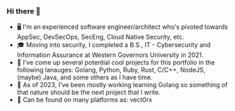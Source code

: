 ### Hi there 👋
- 🖥️ I'm an experienced software engineer/architect who's pivoted towards AppSec, DevSecOps, SecEng, Cloud Native Security, etc.
- 🎓 Moving into security, I completed a B.S., IT - Cybersecurity and Information Assurance at Western Governors University in 2021.
- 🔭 I’ve come up several potential cool projects for this portfolio in the following lanauges: Golang, Python, Ruby, Rust, C/C++, NodeJS, (maybe) Java, and some others as I have time.
- 📰 As of 2023, I've been mostly working learning Golang so something of that nature should be the next project that I write.
- 💬 Can be found on many platforms as: vect0rx
